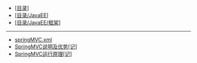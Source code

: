 - [[目录]](/)
- [[目录/JavaEE]](/JavaEE/)
- [[目录/JavaEE/框架]](/JavaEE/框架/)
---
- [springMVC.xml](/JavaEE/框架/SpringMVC/springMVC.xml)
- [SpringMVC说明及优势[记]](/JavaEE/框架/SpringMVC/SpringMVC说明及优势[记])
- [SpringMVC运行原理[记]](/JavaEE/框架/SpringMVC/SpringMVC运行原理[记])

